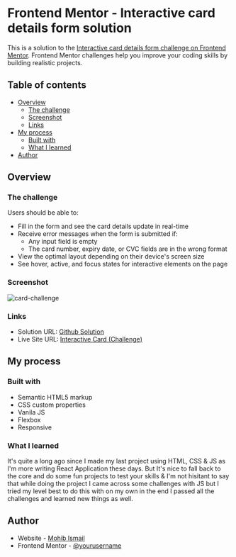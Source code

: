 # Frontend Mentor - Interactive card details form solution

This is a solution to the [Interactive card details form challenge on Frontend Mentor](https://www.frontendmentor.io/challenges/interactive-card-details-form-XpS8cKZDWw). Frontend Mentor challenges help you improve your coding skills by building realistic projects. 

## Table of contents

- [Overview](#overview)
  - [The challenge](#the-challenge)
  - [Screenshot](#screenshot)
  - [Links](#links)
- [My process](#my-process)
  - [Built with](#built-with)
  - [What I learned](#what-i-learned)
- [Author](#author)

## Overview

### The challenge

Users should be able to:

- Fill in the form and see the card details update in real-time
- Receive error messages when the form is submitted if:
  - Any input field is empty
  - The card number, expiry date, or CVC fields are in the wrong format
- View the optimal layout depending on their device's screen size
- See hover, active, and focus states for interactive elements on the page

### Screenshot

![card-challenge](https://user-images.githubusercontent.com/50514728/186026921-e52f2ae6-1487-418b-af8f-1891dfbfbdae.png)

### Links

- Solution URL: [Github Solution](https://github.com/imohib168/interactive-card)
- Live Site URL: [Interactive Card (Challenge)](https://interactive-card-m.netlify.app/)

## My process

### Built with

- Semantic HTML5 markup
- CSS custom properties
- Vanila JS
- Flexbox
- Responsive

### What I learned

It's quite a long ago since I made my last project using HTML, CSS & JS as I'm more writing React Application these days. But It's nice to fall back to the core and do some fun projects to test your skills & I'm not hisitant to say that while doing the project I came across some challenges with JS but I tried my level best to do this with on my own in the end I passed all the challenges and learned new things as well.

## Author

- Website - [Mohib Ismail](https://github.com/imohib168)
- Frontend Mentor - [@yourusername](https://www.frontendmentor.io/profile/yourusername)
